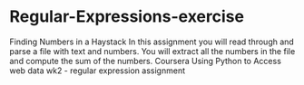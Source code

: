 # Regular-Expressions-exercise
Finding Numbers in a Haystack  In this assignment you will read through and parse a file with text and numbers. You will extract all the numbers in the file and compute the sum of the numbers.
Coursera Using Python to Access web data wk2 - regular expression assignment

